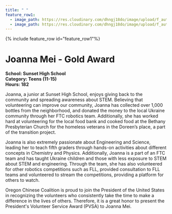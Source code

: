 ```yaml
---
title: " "
feature_row1:
  - image_path: https://res.cloudinary.com/dhngj18do/image/upload/f_auto,q_auto/v1/images/pvsa/2023_Joanna_Mei
  - image_path: https://res.cloudinary.com/dhngj18do/image/upload/f_auto,q_auto/v1/images/activities/year_2023
---
```


{% include feature_row id="feature_row1"%}

# Joanna Mei - Gold Award

**School: Sunset High School**  
**Category: Teens (11-15)**  
**Hours: 182**  

Joanna, a junior at Sunset High School, enjoys giving back to the community and spreading awareness about STEM. Believing that volunteering can improve our community, Joanna has collected over 1,000 bottles from the neighborhood, and donated the money to the local Ukraine community through her FTC robotics team. Additionally, she has worked hard at volunteering for the local food bank and cooked food at the Bethany Presbyterian Church for the homeless veterans in the Doreen’s place, a part of the transition project.

Joanna is also extremely passionate about Engineering and Science, leading her to teach fifth graders through hands-on activities about different concepts in Chemistry and Physics. Additionally, Joanna is a part of an FTC team and has taught Ukraine children and those with less exposure to STEM about STEM and engineering. Through the team, she has also volunteered for other robotics competitions such as FLL, provided consultation to FLL teams and volunteered to stream the competitions, providing a platform for others to watch. 

Oregon Chinese Coalition is proud to join the President of the United States in recognizing the volunteers who consistently take the time to make a difference in the lives of others. Therefore, it is a great honor to present the President's Volunteer Service Award (PVSA) to Joanna Mei.
